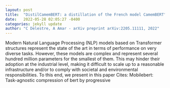 ```yaml
---
layout: post
title:  "DistilCamemBERT: a distillation of the French model CamemBERT"
date:   2022-05-28 02:05:27 -0400
categories: jekyll update
author: "C Delestre, A Amar - arXiv preprint arXiv:2205.11111, 2022"
---
```

Modern Natural Language Processing (NLP) models based on Transformer structures represent the state of the art in terms of performance on very diverse tasks. However, these models are complex and represent several hundred million parameters for the smallest of them. This may hinder their adoption at the industrial level, making it difficult to scale up to a reasonable infrastructure and/or to comply with societal and environmental responsibilities. To this end, we present in this paper  Cites: Mobilebert: Task-agnostic compression of bert by progressive